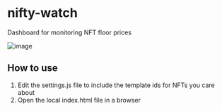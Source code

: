 # nifty-watch
Dashboard for monitoring NFT floor prices

![image](https://user-images.githubusercontent.com/4468737/141231466-cc3f13c9-69f8-47a0-ae74-2092fa9ee8dd.png)


## How to use
1. Edit the settings.js file to include the template ids for NFTs you care about
2. Open the local index.html file in a browser

